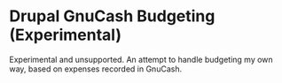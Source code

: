 # Drupal GnuCash Budgeting (Experimental)

Experimental and unsupported. An attempt to handle budgeting my own way, based on expenses recorded in GnuCash.
